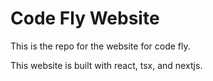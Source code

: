 # Code Fly Website

This is the repo for the website for code fly.

This website is built with react, tsx, and nextjs.

